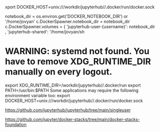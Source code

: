 xport DOCKER_HOST=unix:///workdir/jupyterhub//.docker/run/docker.sock


notebook_dir = os.environ.get('DOCKER_NOTEBOOK_DIR') or '/home/jovyan'
c.DockerSpawner.notebook_dir = notebook_dir
c.DockerSpawner.volumes = {
'jupyterhub-user-{username}': notebook_dir ,
'jupyterhub-shared': '/home/jovyan/sh

# WARNING: systemd not found. You have to remove XDG_RUNTIME_DIR manually on every logout.
export XDG_RUNTIME_DIR=/workdir/jupyterhub//.docker/run
export PATH=/usr/bin:$PATH
Some applications may require the following environment variable too:
export DOCKER_HOST=unix:///workdir/jupyterhub//.docker/run/docker.sock


https://github.com/jupyterhub/jupyterhub/tree/main/singleuser

https://github.com/jupyter/docker-stacks/tree/main/docker-stacks-foundation

